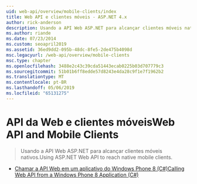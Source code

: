 ```yaml
---
uid: web-api/overview/mobile-clients/index
title: Web API e clientes móveis - ASP.NET 4.x
author: rick-anderson
description: Usando a API Web ASP.NET para alcançar clientes móveis nativos.
ms.author: riande
ms.date: 07/23/2014
ms.custom: seoapril2019
ms.assetid: 36ed9dd2-095b-48dc-8fe5-2de475b4098d
msc.legacyurl: /web-api/overview/mobile-clients
msc.type: chapter
ms.openlocfilehash: 3488e2c43c39cda51443ecab0225b03d707779c3
ms.sourcegitcommit: 51b01b6ff8edde57d8243e4da28c9f1e7f1962b2
ms.translationtype: MT
ms.contentlocale: pt-BR
ms.lasthandoff: 05/06/2019
ms.locfileid: "65131275"
---
```

# <a name="web-api-and-mobile-clients"></a><span data-ttu-id="2e245-103">API da Web e clientes móveis</span><span class="sxs-lookup"><span data-stu-id="2e245-103">Web API and Mobile Clients</span></span>

> <span data-ttu-id="2e245-104">Usando a API Web ASP.NET para alcançar clientes móveis nativos.</span><span class="sxs-lookup"><span data-stu-id="2e245-104">Using ASP.NET Web API to reach native mobile clients.</span></span>

- [<span data-ttu-id="2e245-105">Chamar a API Web em um aplicativo do Windows Phone 8 (C#)</span><span class="sxs-lookup"><span data-stu-id="2e245-105">Calling Web API from a Windows Phone 8 Application (C#)</span></span>](calling-web-api-from-a-windows-phone-8-application.md)
